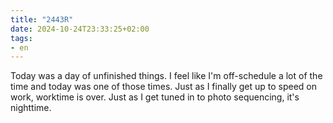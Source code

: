 ```yaml
---
title: "2443R"
date: 2024-10-24T23:33:25+02:00
tags:
- en
---
```


Today was a day of unfinished things. I feel like I'm off-schedule a lot of the time and today was one of those times. Just as I finally get up to speed on work, worktime is over. Just as I get tuned in to photo sequencing, it's nighttime.
